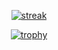 <div align="center">
  
  
[![streak](https://github-readme-streak-stats.herokuapp.com/?user=ckyeon&theme=blueberry_duo)](https://github.com/ckyeon)
  
[![trophy](https://github-profile-trophy.vercel.app/?username=ckyeon&theme=chalk&row=2&column=5&rank=-B,-C)](https://github.com/ryo-ma/github-profile-trophy)

<!-- [![ckyeon's github stats](https://github-readme-stats.vercel.app/api?username=ckyeon&show_icons=true&theme=dracula&count_private=true)](https://github.com/ckyeon) -->

<!-- [![opgc](https://api.opgc.me/githubs/users/ckyeon/tag/?theme=dracula)](https://opgc.me/#/users/ckyeon) -->

<!-- [![ckyeon's solved.ac stats](https://github-readme-solvedac.hyp3rflow.vercel.app/api/?handle=ckyeon)](https://solved.ac/profile/ckyeon) -->
  
</div>

